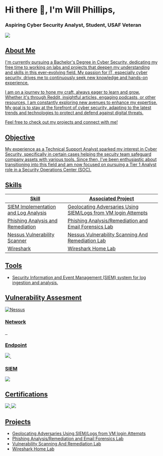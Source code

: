 # Hi there 👋, I'm Will Phillips, 
### Aspiring Cyber Security Analyst, Student, USAF Veteran</span>


<a href="https://linkedin.com/in/william-phillips12"><img src="https://img.shields.io/badge/-LinkedIn-0072b1?&style=for-the-badge&logo=linkedin&logoColor=white" />
## About Me
I'm currently pursuing a Bachelor's Degree in Cyber Security, dedicating my free time to working on labs and projects that deepen my understanding and skills in this ever-evolving field. My passion for IT, especially cyber security, drives me to continuously seek new knowledge and hands-on experience.

I am on a journey to hone my craft, always eager to learn and grow. Whether it's through Reddit, insightful articles, engaging podcasts, or other resources, I am constantly exploring new avenues to enhance my expertise. My goal is to stay at the forefront of cyber security, adapting to the latest trends and technologies to protect and defend against digital threats.

Feel free to check out my projects and connect with me!
## Objective
My experience as a Technical Support Analyst sparked my interest in Cyber Security, specifically in certain cases helping the secuity team safeguard company assets with various tools. Since then, I've been enthusiastic about transitioning into this field and am now focused on pursuing a Tier 1 Analyst role in a Security Operations Center (SOC).
## Skills

| Skill                                         | Associated Project         |
|-----------------------------------------------|----------------------------|
| SIEM Implementation and Log Analysis          | <a href="https://github.com/Willphillips96/Azure-SIEM-Honeypot-Lab">Geolocating Adversaries Using SIEM/Logs from VM login Attempts</a>|
| Phishing Analysis and Remediation      | <a href="https://github.com/Willphillips96/Phishing-Analysis-and-Email-Forensics-Lab">Phishing Analysis/Remediation and Email Forensics Lab</a>||
| Nessus Vulnerability Scanner | <a href="https://github.com/Willphillips96/Home-SIEM-Lab/blob/main/README.md"> Nessus Vulnerability Scanning And Remediation Lab|
| Wireshark | <a href="https://github.com/Willphillips96/Wireshark-Home-Lab/blob/main/README.md"> Wireshark Home Lab|

## Tools
- Security Information and Event Management (SIEM) system for log ingestion and analysis.

## Vulnerability Assesment
![Nessus](https://img.shields.io/badge/-Nessus-0000FF?style=for-the-badge&logo=Nessus&logoColor=white)




### Network
<div>
    <img src="" />
    <img src="" />
    <img src="" />
</div>

### Endpoint
<div>
    <img src="https://img.shields.io/badge/-Microsoft_Defender_for_Endpoint-00A4EF?&style=for-the-badge&logo=Microsoft&logoColor=white" />
    <img src="" />
</div>

### SIEM
<div>
    <img src="https://img.shields.io/badge/-Microsoft_Sentinel-0078D4?&style=for-the-badge&logo=Microsoft&logoColor=white" />
</div>

## Certifications
<div>
<img src="https://img.shields.io/badge/-Security%2B-FF0000?&style=for-the-badge&logo=CompTIA&logoColor=white" />
<img src="https://img.shields.io/badge/-Azure%20Fundamentals-0078D4?&style=for-the-badge&logo=Microsoft%20Azure&logoColor=white" />
</div>

## Projects
- <a href="https://github.com/Willphillips96/Azure-SIEM-Honeypot-Lab">Geolocating Adversaries Using SIEM/Logs from VM login Attempts</a>
- <a href="https://github.com/Willphillips96/Phishing-Analysis-and-Email-Forensics-Lab">Phishing Analysis/Remediation and Email Forensics Lab</a>
- <a href="https://github.com/Willphillips96/Home-SIEM-Lab/blob/main/README.md">Vulnerability Scanning And Remediation Lab
- <a href="https://github.com/Willphillips96/Wireshark-Home-Lab/blob/main/README.md">Wireshark Home Lab
